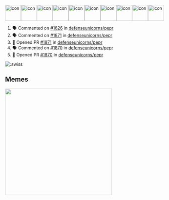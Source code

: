 
<div style="display: flex; align-items: flex-start;"><img src="https://techstack-generator.vercel.app/js-icon.svg" alt="icon" width="52" height="52" /><img src="https://techstack-generator.vercel.app/ts-icon.svg" alt="icon" width="52" height="52" /><img src="https://techstack-generator.vercel.app/storybook-icon.svg" alt="icon" width="52" height="52" /><img src="https://techstack-generator.vercel.app/webpack-icon.svg" alt="icon" width="52" height="52" /><img src="https://techstack-generator.vercel.app/docker-icon.svg" alt="icon" width="52" height="52" /><img src="https://techstack-generator.vercel.app/kubernetes-icon.svg" alt="icon" width="52" height="52" /><img src="https://techstack-generator.vercel.app/nginx-icon.svg" alt="icon" width="52" height="52" /><img src="https://techstack-generator.vercel.app/aws-icon.svg" alt="icon" width="52" height="52" /><img src="https://techstack-generator.vercel.app/restapi-icon.svg" alt="icon" width="52" height="52" /><img src="https://techstack-generator.vercel.app/graphql-icon.svg" alt="icon" width="52" height="52" /></div>

<!--START_SECTION:activity-->
1. 🗣 Commented on [#1626](https://github.com/defenseunicorns/pepr/issues/1626#issuecomment-2679346654) in [defenseunicorns/pepr](https://github.com/defenseunicorns/pepr)
2. 🗣 Commented on [#1871](https://github.com/defenseunicorns/pepr/pull/1871#issuecomment-2678545858) in [defenseunicorns/pepr](https://github.com/defenseunicorns/pepr)
3. 💪 Opened PR [#1871](https://github.com/defenseunicorns/pepr/pull/1871) in [defenseunicorns/pepr](https://github.com/defenseunicorns/pepr)
4. 🗣 Commented on [#1870](https://github.com/defenseunicorns/pepr/pull/1870#issuecomment-2678469203) in [defenseunicorns/pepr](https://github.com/defenseunicorns/pepr)
5. 💪 Opened PR [#1870](https://github.com/defenseunicorns/pepr/pull/1870) in [defenseunicorns/pepr](https://github.com/defenseunicorns/pepr)
<!--END_SECTION:activity-->

![:swiss](https://count.getloli.com/@swiss?name=swiss&theme=random&padding=7&offset=0&align=top&scale=1&pixelated=1&darkmode=auto&num=6921)

## Memes
<img src="https://subreddit-memes.vercel.app/api/meme" width="350px"/> 

<!-- ![Self Help](https://user-images.githubusercontent.com/74038190/212284094-e50ceae2-de86-4dd6-9f9c-a3ebcb3ede9e.gif) -->